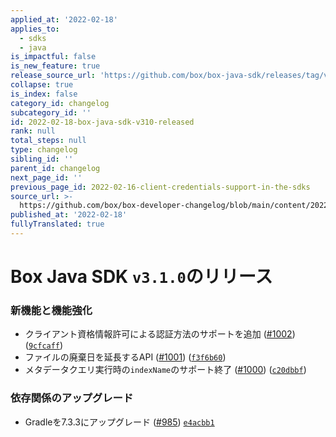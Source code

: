 ```yaml
---
applied_at: '2022-02-18'
applies_to:
  - sdks
  - java
is_impactful: false
is_new_feature: true
release_source_url: 'https://github.com/box/box-java-sdk/releases/tag/v3.1.0'
collapse: true
is_index: false
category_id: changelog
subcategory_id: ''
id: 2022-02-18-box-java-sdk-v310-released
rank: null
total_steps: null
type: changelog
sibling_id: ''
parent_id: changelog
next_page_id: ''
previous_page_id: 2022-02-16-client-credentials-support-in-the-sdks
source_url: >-
  https://github.com/box/box-developer-changelog/blob/main/content/2022/02-18-box-java-sdk-v310-released.md
published_at: '2022-02-18'
fullyTranslated: true
---
```

# Box Java SDK `v3.1.0`のリリース

### 新機能と機能強化

* クライアント資格情報許可による認証方法のサポートを追加 ([#1002][1]) ([`9cfcaff`][2])
* ファイルの廃棄日を延長するAPI ([#1001][3]) ([`f3f6b60`][4])
* メタデータクエリ実行時の`indexName`のサポート終了 ([#1000][5]) ([`c20dbbf`][6])

### 依存関係のアップグレード

* Gradleを7.3.3にアップグレード ([#985][7]) [`e4acbb1`][8]

[1]: https://github.com/box/box-java-sdk/issues/1002

[2]: https://github.com/box/box-java-sdk/commit/9cfcaff243dbf0541409f91f9f863a207345dc47

[3]: https://github.com/box/box-java-sdk/issues/1001

[4]: https://github.com/box/box-java-sdk/commit/f3f6b6043eec362c5a8ad9a01d6588538ca34e71

[5]: https://github.com/box/box-java-sdk/issues/1000

[6]: https://github.com/box/box-java-sdk/commit/c20dbbf6a927e31cfdd7ffa71069c0897f7a0536

[7]: https://github.com/box/box-java-sdk/issues/985

[8]: https://github.com/box/box-java-sdk/commit/e4acbb1f0c10ccdeeee139e2566b344052680010
